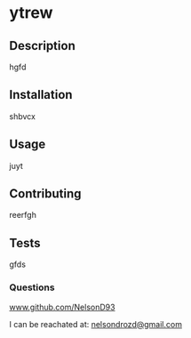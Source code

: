 # ytrew
  ## Description
  hgfd
  
  ## Installation
  shbvcx

  ## Usage
  juyt

  ## Contributing
  reerfgh

  ## Tests
  gfds

  ### Questions
  www.github.com/NelsonD93
  
  I can be reachated at: nelsondrozd@gmail.com
  
  
  
  
  
